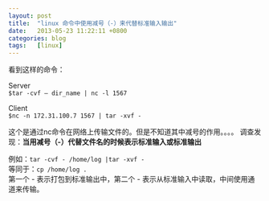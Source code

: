 ```yaml
---
layout: post
title:  "linux 命令中使用减号（-）来代替标准输入输出"
date:   2013-05-23 11:22:11 +0800
categories: blog
tags:   [linux]
---
```

看到这样的命令：

Server          
`$tar -cvf – dir_name | nc -l 1567`

Client              
`$nc -n 172.31.100.7 1567 | tar -xvf -`

这个是通过nc命令在网络上传输文件的。但是不知道其中减号的作用。。。。
调查发现：**当用减号（-）代替文件名的时候表示标准输入或标准输出**

例如：`tar -cvf - /home/log |tar -xvf -`               
等同于：`cp /home/log .`            
第一个 - 表示打包到标准输出中，第二个 - 表示从标准输入中读取，中间使用通道来传输。